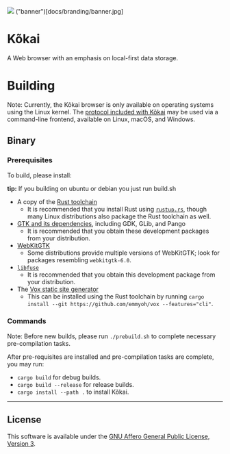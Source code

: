 <p class="center">
  <img src="https://github.com/cosmic-zip/kokai/blob/feature/fork-cleanup/docs/branding/kokai.png?raw=true">
  ("banner")[docs/branding/banner.jpg]
</p>

# Kõkai

A Web browser with an emphasis on local-first data storage.

# Building

Note: Currently, the Kõkai browser is only available on operating systems using the Linux kernel.
The [protocol included with Kõkai](https://github.com/cosmic-zip/oku-fs) may be used via a command-line frontend, available on Linux, macOS, and Windows.

## Binary

### Prerequisites

To build, please install:

**tip:** If you building on ubuntu or debian you just run build.sh

- A copy of the [Rust toolchain](https://www.rust-lang.org/tools/install)
  - It is recommended that you install Rust using [`rustup.rs`](https://rustup.rs/), though many Linux distributions also package the Rust toolchain as well.
- [GTK and its dependencies](https://www.gtk.org/docs/installations/linux), including GDK, GLib, and Pango
  - It is recommended that you obtain these development packages from your distribution.
- [WebKitGTK](https://webkitgtk.org/)
  - Some distributions provide multiple versions of WebKitGTK; look for packages resembling `webkitgtk-6.0`.
- [`libfuse`](https://github.com/libfuse/libfuse/)
  - It is recommended that you obtain this development package from your distribution.
- The [Vox static site generator](https://emmyoh.github.io/vox/)
  - This can be installed using the Rust toolchain by running `cargo install --git https://github.com/emmyoh/vox --features="cli"`.

### Commands

Note: Before new builds, please run `./prebuild.sh` to complete necessary pre-compilation tasks.

After pre-requisites are installed and pre-compilation tasks are complete, you may run:

- `cargo build` for debug builds.
- `cargo build --release` for release builds.
- `cargo install --path .` to install Kõkai.

---

## License

This software is available under the [GNU Affero General Public License, Version 3](https://www.gnu.org/licenses/agpl-3.0.en.html).

